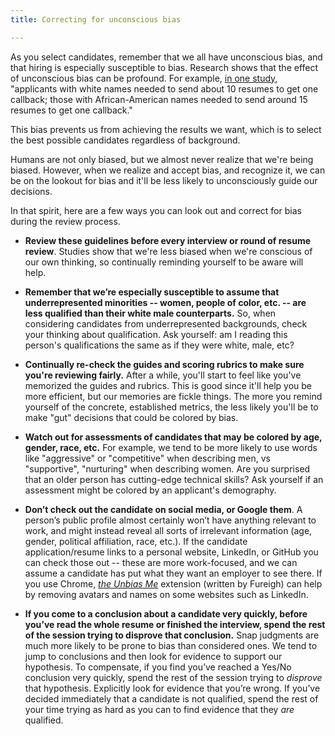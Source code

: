 ```yaml
---
title: Correcting for unconscious bias

---
```


As you select candidates, remember that we all have unconscious bias, and that hiring is especially susceptible to bias. Research shows that the effect of unconscious bias can be profound. For example, [in one study](https://www.nber.org/digest/sep03/w9873.html), "applicants with white names needed to send about 10 resumes to get one callback; those with African-American names needed to send around 15 resumes to get one callback."

This bias prevents us from achieving the results we want, which is to select the best possible candidates regardless of background.

Humans are not only biased, but we almost never realize that we're being biased. However, when we realize and accept bias, and recognize it, we can be on the lookout for bias and it'll be less likely to unconsciously guide our decisions.

In that spirit, here are a few ways you can look out and correct for bias during the review process.

- **Review these guidelines before every interview or round of resume review**. Studies show that we're less biased when we're conscious of our own thinking, so continually reminding yourself to be aware will help.

- **Remember that we’re especially susceptible to assume that underrepresented minorities -- women, people of color, etc. -- are less qualified than their white male counterparts.** So, when considering candidates from underrepresented backgrounds, check your thinking about qualification. Ask yourself: am I reading this person's qualifications the same as if they were white, male, etc?

- **Continually re-check the guides and scoring rubrics to make sure you're reviewing fairly.** After a while, you'll start to feel like you've memorized the guides and rubrics. This is good since it'll help you be more efficient, but our memories are fickle things. The more you remind yourself of the concrete, established metrics, the less likely you'll be to make "gut" decisions that could be colored by bias.

- **Watch out for assessments of candidates that may be colored by age, gender, race, etc.** For example, we tend to be more likely to use words like "aggressive" or "competitive" when describing men, vs "supportive", "nurturing" when describing women. Are you surprised that an older person has cutting-edge technical skills? Ask yourself if an assessment might be colored by an applicant's demography.

- **Don’t check out the candidate on social media, or Google them**. A person’s public profile almost certainly won’t have anything relevant to work, and might instead reveal all sorts of irrelevant information (age, gender, political affiliation, race, etc.). If the candidate application/resume links to a personal website, LinkedIn, or GitHub you can check those out -- these are more work-focused, and we can assume a candidate has put what they want an employer to see there. If you use Chrome, [*the Unbias Me*](https://chrome.google.com/webstore/detail/unbias-me/bghhadboobnoikppffdojcebigmcgmam?hl=en) extension (written by Fureigh) can help by removing avatars and names on some websites such as LinkedIn.

- **If you come to a conclusion about a candidate very quickly, before you’ve read the whole resume or finished the interview, spend the rest of the session trying to disprove that conclusion.** Snap judgments are much more likely to be prone to bias than considered ones. We tend to jump to conclusions and then look for evidence to support our hypothesis. To compensate, if you find you’ve reached a Yes/No conclusion very quickly, spend the rest of the session trying to *disprove* that hypothesis. Explicitly look for evidence that you’re wrong. If you’ve decided immediately that a candidate is not qualified, spend the rest of your time trying as hard as you can to find evidence that they *are* qualified.
